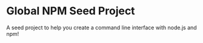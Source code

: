 # Global NPM Seed Project

A seed project to help you create a command line interface with node.js and npm!